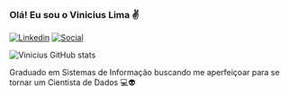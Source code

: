 
### Olá! Eu sou o Vinicius Lima ✌️ ###

[![Linkedin](https://img.shields.io/badge/LinkedIn-0077B5?style=for-the-badge&logo=linkedin&logoColor=white
)](https://www.linkedin.com/in/vinicius-ventura-b65299181/)
[![Social](https://img.shields.io/badge/Instagram-E4405F?style=for-the-badge&logo=instagram&logoColor=white)](https://www.instagram.com/vini._ventura/)

![Vinicius GitHub stats](https://github-readme-stats.vercel.app/api?username=vinicius-lima-ventura&show_icons=true&theme=merko)

Graduado em Sistemas de Informação buscando me aperfeiçoar para se tornar um Cientista de Dados 💻👽
